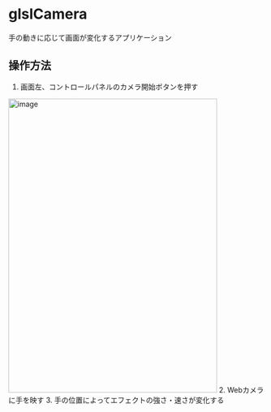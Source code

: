 # glslCamera
手の動きに応じて画面が変化するアプリケーション

## 操作方法
1. 画面左、コントロールパネルのカメラ開始ボタンを押す
<img width="411" height="580" alt="image" src="https://github.com/user-attachments/assets/0caf5456-b0c4-4a90-99c5-1a1584932740" />
2. Webカメラに手を映す
3. 手の位置によってエフェクトの強さ・速さが変化する


